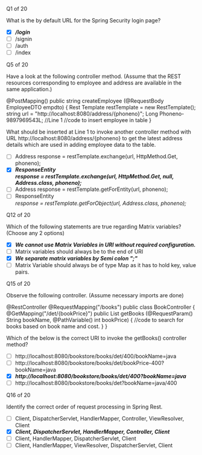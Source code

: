 Q1 of 20

What is the by default URL for the Spring Security login page?

- [x] ***/login***
- [ ] /signin
- [ ] /auth
- [ ] /index

Q5 of 20

Have a look at the following controller method. (Assume that the REST resources corresponding to employee and address are available in the same application.)

@PostMapping()
public string createEmployee (@RequestBody EmployeeDTO empdto) {
    Rest Template restTemplate = new RestTemplate();
    string url = "http://localhost:8080/address/{phoneno}";
    Long Phoneno-9897969543L;
    //Line 1
    //code to insert employee in table
}

What should be inserted at Line 1 to invoke another controller method with URL http://localhost:8080/address/{phoneno} to get the latest address details which are used in adding employee data to the table.

- [ ] Address response = restTemplate.exchange(url, HttpMethod.Get, phoneno);
- [x] ***ResponseEntity<Address> response = restTemplate.exchange(url, HttpMethod.Get, null, Address.class, phoneno);***
- [ ] Address response = restTemplate.getForEntity(url, phoneno);
- [ ] ResponseEntity<Address> response = restTemplate.getForObject(url, Address.class, phoneno);

Q12 of 20

Which of the following statements are true regarding Matrix variables? (Choose any 2 options)

- [x] ***We cannot use Matrix Variables in URI without required configuration.***
- [ ] Matrix variables should always be to the end of URI
- [x] ***We separate matrix variables by Semi colon ";"***
- [ ] Matrix Variable should always be of type Map as it has to hold key, value pairs.

Q15 of 20

Observe the following controller. (Assume necessary imports are done)

@RestController
@RequestMapping("/books")
public class BookController {
    @GetMapping("/det/{bookPrice}")
    public List<BookDTO> getBooks (@RequestParam() String bookName, @PathVariable() int bookPrice) { 
        //code to search for books based on book name and cost.
    }
}

Which of the below is the correct URI to invoke the getBooks() controller method?

- [ ] http://localhost:8080/bookstore/books/det/400/bookName=java 
- [ ] http://localhost:8080/bookstore/books/det/bookPrice-400?bookName=java 
- [x] ***http://localhost:8080/bookstore/books/det/400?bookName=java***
- [ ] http://localhost:8080/bookstore/books/det?bookName=java/400

Q16 of 20

Identify the correct order of request processing in Spring Rest.

- [ ] Client, DispatcherServlet, HandlerMapper, Controller, ViewResolver, Client
- [x] ***Client, DispatcherServlet, HandlerMapper, Controller, Client***
- [ ] Client, HandlerMapper, DispatcherServlet, Client
- [ ] Client, HandlerMapper, ViewResolver, DispatcherServlet, Client
